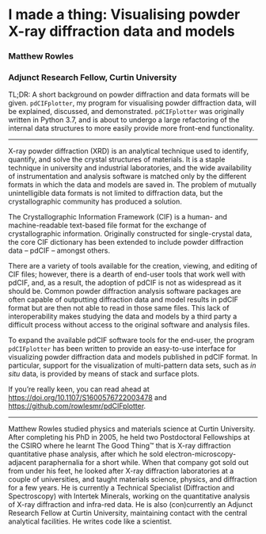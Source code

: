 # I made a thing: Visualising powder X-ray diffraction data and models

### Matthew Rowles
### Adjunct Research Fellow, Curtin University


TL;DR: A short background on powder diffraction and data formats will be given. `pdCIFplotter`, my program for visualising powder diffraction data, will be explained, discussed, and demonstrated. `pdCIFplotter` was originally written in Python 3.7, and is about to undergo a large refactoring of the internal data structures to more easily provide more front-end functionality.

---

X-ray powder diffraction (XRD) is an analytical technique used to identify, quantify, and solve the crystal structures of materials. It is a staple technique in university and industrial laboratories, and the wide availability of instrumentation and analysis software is matched only by the different formats in which the data and models are saved in. The problem of mutually unintelligible data formats is not limited to diffraction data, but the crystallographic community has produced a solution.

The Crystallographic Information Framework (CIF) is a human- and machine-readable text-based file format for the exchange of crystallographic information. Originally constructed for single-crystal data, the core CIF dictionary has been extended to include powder diffraction data – pdCIF – amongst others. 

There are a variety of tools available for the creation, viewing, and editing of CIF files; however, there is a dearth of end-user tools that work well with pdCIF, and, as a result, the adoption of pdCIF is not as widespread as it should be. Common powder diffraction analysis software packages are often capable of outputting diffraction data and model results in pdCIF format but are then not able to read in those same files. This lack of interoperability makes studying the data and models by a third party a difficult process without access to the original software and analysis files. 

To expand the available pdCIF software tools for the end-user, the program `pdCIFplotter` has been written to provide an easy-to-use interface for visualizing powder diffraction data and models published in pdCIF format. In particular, support for the visualization of multi-pattern data sets, such as *in situ* data, is provided by means of stack and surface plots.

If you’re really keen, you can read ahead at https://doi.org/10.1107/S1600576722003478 and https://github.com/rowlesmr/pdCIFplotter. 

---

Matthew Rowles studied physics and materials science at Curtin University. After completing his PhD in 2005, he held two Postdoctoral Fellowships at the CSIRO where he learnt The Good Thing™ that is X-ray diffraction quantitative phase analysis, after which he sold electron-microscopy-adjacent paraphernalia for a short while. When that company got sold out from under his feet, he looked after X-ray diffraction laboratories at a couple of universities, and taught materials science, physics, and diffraction for a few years. He is currently a Technical Specialist (Diffraction and Spectroscopy) with Intertek Minerals, working on the quantitative analysis of X-ray diffraction and infra-red data. He is also (con)currently an Adjunct Research Fellow at Curtin University, maintaining contact with the central analytical facilities. He writes code like a scientist.
